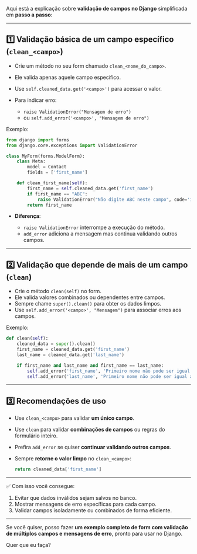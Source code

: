 Aqui está a explicação sobre **validação de campos no Django** simplificada em **passo a passo**:

---

## 1️⃣ Validação básica de um campo específico (`clean_<campo>`)

* Crie um método no seu form chamado `clean_<nome_do_campo>`.
* Ele valida apenas aquele campo específico.
* Use `self.cleaned_data.get('<campo>')` para acessar o valor.
* Para indicar erro:

  * `raise ValidationError("Mensagem de erro")`
  * ou `self.add_error('<campo>', "Mensagem de erro")`

Exemplo:

```python
from django import forms
from django.core.exceptions import ValidationError

class MyForm(forms.ModelForm):
    class Meta:
        model = Contact
        fields = ['first_name']

    def clean_first_name(self):
        first_name = self.cleaned_data.get('first_name')
        if first_name == "ABC":
            raise ValidationError("Não digite ABC neste campo", code='invalid')
        return first_name
```

* **Diferença**:

  * `raise ValidationError` interrompe a execução do método.
  * `add_error` adiciona a mensagem mas continua validando outros campos.

---

## 2️⃣ Validação que depende de mais de um campo (`clean`)

* Crie o método `clean(self)` no form.
* Ele valida valores combinados ou dependentes entre campos.
* Sempre chame `super().clean()` para obter os dados limpos.
* Use `self.add_error('<campo>', "Mensagem")` para associar erros aos campos.

Exemplo:

```python
def clean(self):
    cleaned_data = super().clean()
    first_name = cleaned_data.get('first_name')
    last_name = cleaned_data.get('last_name')

    if first_name and last_name and first_name == last_name:
        self.add_error('first_name', 'Primeiro nome não pode ser igual ao último')
        self.add_error('last_name', 'Primeiro nome não pode ser igual ao último')
```

---

## 3️⃣ Recomendações de uso

* Use `clean_<campo>` para validar **um único campo**.
* Use `clean` para validar **combinações de campos** ou regras do formulário inteiro.
* Prefira `add_error` se quiser **continuar validando outros campos**.
* Sempre **retorne o valor limpo** no `clean_<campo>`:

  ```python
  return cleaned_data['first_name']
  ```

---

✅ Com isso você consegue:

1. Evitar que dados inválidos sejam salvos no banco.
2. Mostrar mensagens de erro específicas para cada campo.
3. Validar campos isoladamente ou combinados de forma eficiente.

---

Se você quiser, posso fazer **um exemplo completo de form com validação de múltiplos campos e mensagens de erro**, pronto para usar no Django.

Quer que eu faça?
